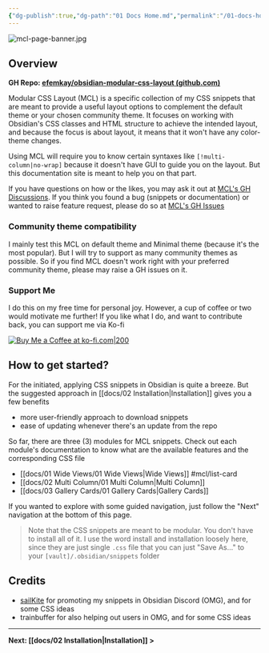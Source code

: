 ```yaml
---
{"dg-publish":true,"dg-path":"01 Docs Home.md","permalink":"/01-docs-home/","title":"Home","pinned":true,"tags":["gardenEntry"],"noteIcon":"","updated":"2023-11-19T20:12:35.950+08:00"}
---
```



![mcl-page-banner.jpg](/img/user/assets/mcl-page-banner.jpg)

## Overview

**GH Repo: [efemkay/obsidian-modular-css-layout (github.com)](https://github.com/efemkay/obsidian-modular-css-layout)**

Modular CSS Layout (MCL) is a specific collection of my CSS snippets that are meant to provide a useful layout options to complement the default theme or your chosen community theme. It focuses on working with Obsidian's CSS classes and HTML structure to achieve the intended layout, and because the focus is about layout, it means that it won't have any color-theme changes.

Using MCL will require you to know certain syntaxes like `[!multi-column|no-wrap]` because it doesn't have GUI to guide you on the layout. But this documentation site is meant to help you on that part.

If you have questions on how or the likes, you may ask it out at [MCL's GH Discussions](https://github.com/efemkay/obsidian-modular-css-layout/discussions). If you think you found a bug (snippets or documentation) or wanted to raise feature request, please do so at [MCL's GH Issues](https://github.com/efemkay/obsidian-modular-css-layout/issues)

### Community theme compatibility
I mainly test this MCL on default theme and Minimal theme (because it's the most popular). But I will try to support as many community themes as possible. So if you find MCL doesn't work right with your preferred community theme, please may raise a GH issues on it.

### Support Me
I do this on my free time for personal joy. However, a cup of coffee or two would motivate me further! If you like what I do, and want to contribute back, you can support me via Ko-fi

[![Buy Me a Coffee at ko-fi.com|200](https://cdn.ko-fi.com/cdn/kofi1.png)](https://ko-fi.com/efemkay)


## How to get started?
For the initiated, applying CSS snippets in Obsidian is quite a breeze. But the suggested approach in [[docs/02 Installation\|Installation]] gives you a few benefits
- more user-friendly approach to download snippets
- ease of updating whenever there's an update from the repo

So far, there are three (3) modules for MCL snippets. Check out each module's documentation to know what are the available features and the corresponding CSS file
- [[docs/01 Wide Views/01 Wide Views\|Wide Views]]  #mcl/list-card 
- [[docs/02 Multi Column/01 Multi Column\|Multi Column]] 
- [[docs/03 Gallery Cards/01 Gallery Cards\|Gallery Cards]]  

If you wanted to explore with some guided navigation, just follow the "Next" navigation at the bottom of this page.

> Note that the CSS snippets are meant to be modular. You don't have to install all of it.
> I use the word install and installation loosely here, since they are just single `.css` file that you can just "Save As..." to  your `[vault]/.obsidian/snippets` folder

## Credits
- [sailKite](https://www.github.com/sailKiteV) for promoting my snippets in Obsidian Discord (OMG), and for some CSS ideas
- trainbuffer for also helping out users in OMG, and for some CSS ideas

---

**Next: [[docs/02 Installation\|Installation]] >**